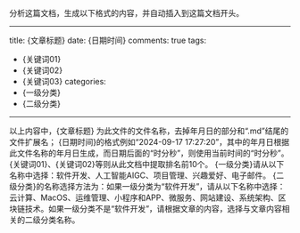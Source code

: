分析这篇文档，生成以下格式的内容，并自动插入到这篇文档开头。

---
title: {文章标题}
date: {日期时间}
comments: true
tags:
- {关键词01}
- {关键词02}
- {关键词03}
categories:
- {一级分类}
- {二级分类}
---

以上内容中，{文章标题} 为此文件的文件名称，去掉年月日的部分和“.md”结尾的文件扩展名；
{日期时间}的格式例如“2024-09-17 17:27:20”，其中的年月日根据此文件名称的年月日生成，而日期后面的“时分秒”，则使用当前时间的“时分秒”。
{关键词01}、{关键词02}等则从此文档中提取排名前10个。
{一级分类}请从以下名称中选择：软件开发、人工智能AIGC、项目管理、兴趣爱好、电子邮件。
{二级分类}的名称选择方法为：如果一级分类为“软件开发”，请从以下名称中选择：云计算、MacOS、运维管理、小程序和APP、微服务、网站建设、系统架构、区块链技术。如果一级分类不是“软件开发”，请根据文章的内容，选择与文章内容相关的二级分类名称。